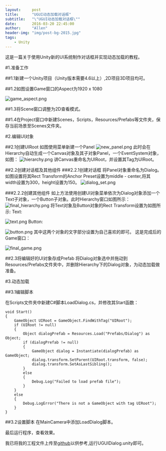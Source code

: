 ```yaml
---
layout:     post
title:      "UGUI动态加载对话框"
subtitle:   "\"UGUI动态加载对话框\""
date:       2016-03-20 22:45:00
author:     "Allen"
header-img: "img/post-bg-2015.jpg"
tags:
    - Unity
---
```

这是一篇关于使用Unity新的UI系统制作对话框并实现动态加载的教程。

#1.准备工作

##1.1新建一个Unity项目（Unity版本需要4.6以上）,2D项目3D项目均可。

##1.2如图设置Game窗口的Aspect为1920 x 1080

![game_aspect.png](http://upload-images.jianshu.io/upload_images/1674332-f99fc1a64fd6b938.png?imageMogr2/auto-orient/strip%7CimageView2/2/w/1240)

##1.3将Scene窗口调整为2D查看模式。

##1.4在Project窗口中新建Scenes，Scripts，Resources/Prefabs等文件夹，保存当前场景至Scenes文件夹。

#2.编辑UI对象

##2.1创建UIRoot
如图使用菜单新建一个Panel
![new_panel.png](http://upload-images.jianshu.io/upload_images/1674332-39278e06398c22ef.png?imageMogr2/auto-orient/strip%7CimageView2/2/w/1240)
此时会在Hierarchy自动生成一个Canvas对象及其子对象Panel，一个EventSystem对象，如图：
![hierarchy.png](http://upload-images.jianshu.io/upload_images/1674332-d7fe2f3a9f2521bf.png?imageMogr2/auto-orient/strip%7CimageView2/2/w/1240)
讲Canvas重命名为UIRoot，并设置其Tag为UIRoot。


##2.2创建对话框及其他组件
###2.2.1创建对话框
将Panel对象重命名为Dialog。如图设置将其Rect Transform的Anchor Preset设置为middle - center,将其width设置为300，height设置为150。
![dialog_set.png](http://upload-images.jianshu.io/upload_images/1674332-38f45df1685d5c1a.png?imageMogr2/auto-orient/strip%7CimageView2/2/w/1240)


###2.2.2创建其他组件
如上方法使用创建UI对象菜单依次为Dialog对象添加一个Text子对象，一个Button子对象。此时Hierarchy窗口如图所示：
![final_hierarchy.png](http://upload-images.jianshu.io/upload_images/1674332-1cf6f1cc042b430b.png?imageMogr2/auto-orient/strip%7CimageView2/2/w/1240)
将Text对象及Button对象的Rect Transform设置为如图所示:
Text:

![text.png](http://upload-images.jianshu.io/upload_images/1674332-169777b98687d96e.png?imageMogr2/auto-orient/strip%7CimageView2/2/w/1240)
Button:

![button.png](http://upload-images.jianshu.io/upload_images/1674332-be2f16cfc8e840cd.png?imageMogr2/auto-orient/strip%7CimageView2/2/w/1240)
其中这两个对象的文字部分设置为自己喜欢的即可。
这是完成后的Game窗口：

![final_game.png](http://upload-images.jianshu.io/upload_images/1674332-ccc326faa88c66d5.png?imageMogr2/auto-orient/strip%7CimageView2/2/w/1240)

##2.3将编辑好的UI对象存成Prefab
将Dialog对象选中并拖动到Resources/Prefabs文件夹中，并删除Hierarchy下的Dialog对象，为动态加载做准备。

#3.动态加载

##3.1编辑脚本

在Scripts文件夹中新建C#脚本LoadDialog.cs，并修改其Start函数：

    void Start()
    {
        GameObject UIRoot = GameObject.FindWithTag("UIRoot");
        if (UIRoot != null)
        {
            Object dialogPrefab = Resources.Load("Prefabs/Dialog") as Object;
            if (dialogPrefab != null)
            {
                GameObject dialog = Instantiate(dialogPrefab) as GameObject;
                dialog.transform.SetParent(UIRoot.transform, false);
                dialog.transform.SetAsLastSibling();
            }
            else
            {
                Debug.Log("Failed to load prefab file");
            }
        }
        else
        {
            Debug.LogError("There is not a GameObject with tag UIRoot");
        }
    }

##3.2设置脚本
在MainCamera中添加LoadDialog脚本。

最后运行程序，查看效果。

我已将我的工程文件上传至[github](https://github.com/AllenKashiwa/StudyUnity)以供参考,运行UGUIDialog.unity即可。